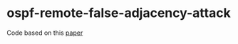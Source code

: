 # ospf-remote-false-adjacency-attack

Code based on this [paper](theory.stanford.edu/~dabo/papers/ospf.pdf)
